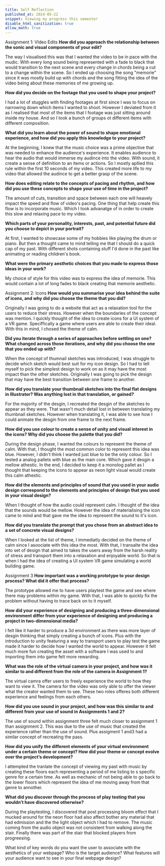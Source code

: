 ```yaml
---
title: Self Reflection
published_at: 2024-05-22
snippet: Viewing my progress this semester
disable_html_sanitization: true
allow_math: true
---
```


Assignment 1: VIdeo Edits
<strong>How did you approach the relationship between the sonic and visual components of
your edit?</strong>

The way I visualised this was that I wanted the video to be in pace with the mudic. With every long sound being represented with a fade to black that would transition to the next scene and every change in chords being a cut to a change within the scene. So I ended up choosing the song "memorie" since it was mostly build up with chords and the song fitting the idea of the video being about these memories of me growing up.

<strong>How did you decide on the footage that you used to shape your project?</strong>

I had a lot of stuggles with finding footages at first since I was to focus on narrowing down which items I wanted to shoot. However I deviated from it as I realised that most of the items that I footage was just sitting around inside my house. And so I took a bunch of groups ot different items with different composition. 

<strong>What did you learn about the power of sound to shape emotional experience, and how
did you apply this knowledge to your project?</strong>

At the beginning, I knew that the music choice was a prime objective that was needed to enhance the audience's experience. It enables audience to hear the audio that would immerse my audince into the video. 
With sound, it create a sense of definition to an items or actions. So I mostly apllied this rule within the first 10 seconds of my video. This created more life to my video that allowed the audince to get a better grasp of the scene. 

<strong>How does editing relate to the concepts of pacing and rhythm, and how did you use
these concepts to shape your use of time in the project?</strong>

The amount of cuts, transition and space between each one will heavely impact the speed and flow of video's pacing. One thing that help create this flow is to incorporate music. Which I took advanatge of in order to create this slow and relaxing pace to my video.  

<strong>Which parts of your personality, interests, past, and potential future did you choose to
depict in your portrait?</strong>

At first, I wanted to showcase some of my hobbies like playing the drum or piano. But then a thought came to mind telling me that I should do a quick cap of my past. With different shots containing stuff I'd done in the past like animating or reading children's book. 

<strong>What were the primary aesthetic choices that you made to express those ideas in your
work?</strong>

My choice of style for this video was to express the idea of memorie. This would contain a lot of long fades to black creating that memorie aesthetic.  

Assignment 2: Icons 
<strong>How would you summarise your idea behind the suite of icons, and why did you choose
the theme that you did?</strong>

Originally I was going to do a website that act as a relaxation tool for the users to reduce their stress. However when the boundaries of the concept was mention. I quickly thought of the idea to create icons for a UI system of a VR game. Speciffically a game where users are able to create their ideal. With this in mind, I chosed the theme of calm.    

<strong>Did you iterate through a series of approaches before settling on one? What changed
across those iterations, and why did you choose the one that you ended up with?</strong>

When the concept of thumnail sketches was introduced, I was struggle to decide which sketch would best suit for my icon design. So I had to tell myself to pick the simplest design to work on as it may have the most impact than the other sketches. Originally I was going to pick the design that may have the best transition between one frame to another.

<strong>How did you translate your thumbnail sketches into the final flat designs in Illustrator?
Was anything lost in that translation, or gained?</strong>

For the majority of the desgin, I recreated the desgin of the sketches to appear as they were. That wasn't much detail lost in between translating my thumbnail sketches. However when translating it, I was able to see how I could animate the desgin from one frame to the next frame.  

<strong>How did you use colour to create a sense of unity and visual interest in the icons? Why
did you choose the palette that you did?</strong>

During the design phase, I wanted the colours to represent the theme of calm. With that, I thought the most common color to represent this idea was blue. However, I didn't think I wanted just blue to be the only colour. So I tested a analog pallets with blue as the main core. Which gave it desgin a mellow athestic. In the end, I decided to keep it a monolog pallet as I thought that keeping the icons to appear as neon light visual would create this calm athestic. 

<strong>How did the elements and principles of sound that you used in your audio design
correspond to the elements and principles of design that you used in your visual design?</strong>

When I thought of how the audio could represent calm. I thought of the idea that the sounds would be mellow. However the idea of materialising the icon came to mind and that gave me the idea to represent the sound to it's icon.  

<strong>How did you translate the prompt that you chose from an abstract idea to a set of
concrete visual designs?</strong>

When I looked at the list of theme, I immediatly decided on the theme of calm since I asoociate with this idea the most. With that, I transalte the idea into set of design that aimed to takes the users away from the harsh reality of stress and transport them into a relaxation and enjoyable world. So that is when I had the idea of creating a UI system VR game simulating a world building game. 

Assignment 3
<strong>How important was a working prototype to your design process? What did it offer that
process?</strong>

The prototype allowed me to have users playtest the game and see where there may problems within my game. With that, I was able to quickly fix the problem without having to trace back on to it myself.  

<strong>How did your experience of designing and producing a three-dimensional environment
differ from your experience of designing and producing a project in two-dimensional
media?</strong>

I felt like it harder to produce a 3d environment as there was more layer of desgin thinking that simply creating a bunch of icons. Plus with the introduction to unity featuring a way to transport users to play test the game made it harder to decide how I wanted the world to appear. However it felt much more fun creating the asset with a software I was used to and importing them into game felt more rewarding. 

<strong>What was the role of the virtual camera in your project, and how was it similar to and
different from the role of the camera in Assignment 1?</strong>

The virtual camra offer users to freely experience the world to how they want to view it. The camera for the video was only able to offer the viewer what the creator wanted them to see. These two roles offeres both different experience and feelings from each others.  

<strong>How did you use sound in your project, and how was this similar to and different from your
use of sound in Assignments 1 and 2?</strong>

The use of sound within assignment three felt much closer to assignment 1 than assignment 2. This was due to the use of music that created the experience rather than the use of sound. Plus assigment 1 and3 had a similar concept of recreating the pass. 

<strong>How did you unify the different elements of your virtual environment under a certain theme
or concept? How did your theme or concept evolve over the project’s development?</strong>

I attempted the tranlate the concept of viewing my past with music by creating these floors each representing a period of me listing to s specific genre for a certain time. As well as mechanic of not being able to go back to the lower floors which represent the idea of me moving away from that genre to annother. 

<strong>What did you discover through the process of play testing that you wouldn’t have
discovered otherwise?</strong>

During the playtesting, I discovered that post processing bloom effect that I mucked around for the neon floor had also affect bother any material that had edmission and the the light object which I had to remove. The music coming from the audio object was not consistent from walking along the stair. Finally there was part of the stair that blocked players from progreesing.  

What kind of key words do you want the user to associate with the aesthetics of your webpage?
Who is the target audience?
What features will your audience want to see in your final webpage design?